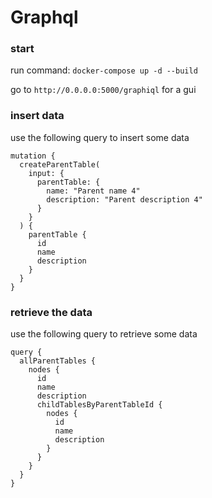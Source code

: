 # Graphql
### start
run command: `docker-compose up -d --build`

go to `http://0.0.0.0:5000/graphiql` for a gui

### insert data
use the following query to insert some data
```
mutation {
  createParentTable(
    input: {
      parentTable: {
        name: "Parent name 4"
        description: "Parent description 4"
      }
    }
  ) {
    parentTable {
      id
      name
      description
    }
  }
}
```


### retrieve the data
use the following query to retrieve some data
```
query {
  allParentTables {
    nodes {
      id
      name
      description
      childTablesByParentTableId {
        nodes {
          id
          name
          description
        }
      }
    }
  }
}
```